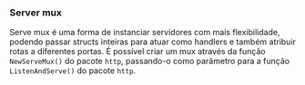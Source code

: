 ### Server mux

Serve mux é uma forma de instanciar servidores com mais flexibilidade, podendo passar structs inteiras para atuar
como handlers e também atribuir rotas a diferentes portas.
É possível criar um mux através da função `NewServeMux()` do pacote `http`, passando-o como parâmetro para a função
`ListenAndServe()` do pacote `http`.

